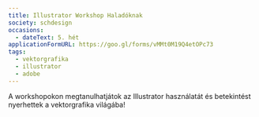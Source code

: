 ```yaml
---
title: Illustrator Workshop Haladóknak
society: schdesign
occasions:
  - dateText: 5. hét
applicationFormURL: https://goo.gl/forms/vMMt0M19Q4etOPc73
tags:
  - vektorgrafika
  - illustrator
  - adobe
---
```


A workshopokon megtanulhatjátok az Illustrator használatát és betekintést nyerhettek a vektorgrafika világába!
